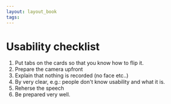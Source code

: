 ```yaml
---
layout: layout_book
tags:
---
```


# Usability checklist

1. Put tabs on the cards so that you know how to flip it.
2. Prepare the camera upfront
3. Explain that nothing is recorded (no face etc..)
4. By very clear, e.g.: people don't know usability and what it is.
5. Reherse the speech
6. Be prepared very well.
